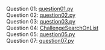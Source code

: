 Question 01: [question01.py](question01.py)  
Question 02: [question02.py](question02.py)  
Question 03: [question03.py](question03.py)  
Question 04: [ChallengeSearchOnList](/ChallengeSearchOnList)  
Question 05: [question05.py](question05.py)  
Question 07: [question07.py](question07.py)